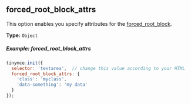## forced_root_block_attrs

This option enables you specify attributes for the [forced_root_block](#forced_root_block).

**Type:** `Object`

##### Example: forced_root_block_attrs

```js
tinymce.init({
  selector: 'textarea',  // change this value according to your HTML
  forced_root_block_attrs: {
    'class': 'myclass',
    'data-something': 'my data'
  }
});
```
